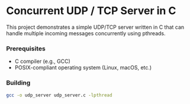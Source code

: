 # Concurrent UDP / TCP Server in C

This project demonstrates a simple UDP/TCP server written in C that can handle multiple incoming messages concurrently using pthreads.


### Prerequisites

- C compiler (e.g., GCC)
- POSIX-compliant operating system (Linux, macOS, etc.)

### Building

```bash
gcc -o udp_server udp_server.c -lpthread


